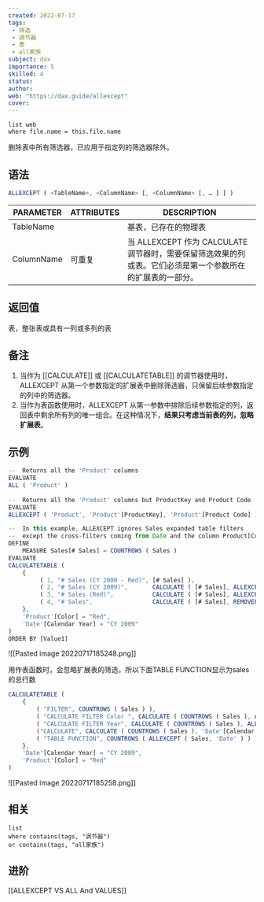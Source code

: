 ```yaml
---
created: 2022-07-17
tags:
 - 筛选
 - 调节器
 - 表
 - all家族
subject: dax
importance: 5
skilled: 4
status: 
author: 
web: "https://dax.guide/allexcept"
cover: 
---
```


```dataview
list web
where file.name = this.file.name
```

删除表中所有筛选器，已应用于指定列的筛选器除外。

## 语法

```js
ALLEXCEPT ( <TableName>, <ColumnName> [, <ColumnName> [, … ] ] ) 
```

| PARAMETER  | ATTRIBUTES | DESCRIPTION                                                  |
| ---------- | ---------- | ------------------------------------------------------------ |
| TableName  |            | 基表，已存在的物理表                                         |
| ColumnName | 可重复     | 当 ALLEXCEPT 作为 CALCULATE 调节器时，需要保留筛选效果的列或表。它们必须是第一个参数所在的扩展表的一部分。 |

## 返回值

表，整张表或具有一列或多列的表

## 备注

1.  当作为 [[CALCULATE]] 或 [[CALCULATETABLE]] 的调节器使用时，ALLEXCEPT 从第一个参数指定的扩展表中删除筛选器，只保留后续参数指定的列中的筛选器。
2.  当作为表函数使用时，ALLEXCEPT 从第一参数中排除后续参数指定的列，返回表中剩余所有列的唯一组合。在这种情况下，**结果只考虑当前表的列，忽略扩展表**。

## 示例

```js
--  Returns all the 'Product' columns
EVALUATE
ALL ( 'Product' )
     
--  Returns all the 'Product' columns but ProductKey and Product Code
EVALUATE
ALLEXCEPT ( 'Product', 'Product'[ProductKey], 'Product'[Product Code] )
```

```js
--  In this example, ALLEXCEPT ignores Sales expanded table filters
--  except the cross-filters coming from Date and the column Product[Color]
DEFINE
    MEASURE Sales[# Sales] = COUNTROWS ( Sales )
EVALUATE
CALCULATETABLE (
    {
         ( 1, "# Sales (CY 2009 - Red)", [# Sales] ),
         ( 2, "# Sales (CY 2009)",       CALCULATE ( [# Sales], ALLEXCEPT ( Sales, 'Date' ) ) ),
         ( 3, "# Sales (Red)",           CALCULATE ( [# Sales], ALLEXCEPT ( Sales, 'Product'[Color] ) ) ),
         ( 4, "# Sales",                 CALCULATE ( [# Sales], REMOVEFILTERS ( ) ) )
    },
    'Product'[Color] = "Red",
    'Date'[Calendar Year] = "CY 2009"
)
ORDER BY [Value1]
```

![[Pasted image 20220717185248.png]]

用作表函数时，会忽略扩展表的筛选，所以下面TABLE FUNCTION显示为sales的总行数

```js
CALCULATETABLE (
    {
        ( "FILTER", COUNTROWS ( Sales ) ),
        ( "CALCULATE FILTER Color ", CALCULATE ( COUNTROWS ( Sales ), ALLEXCEPT ( Sales, 'Product' ) ) ),
        ( "CALCULATE FILTER Year", CALCULATE ( COUNTROWS ( Sales ), ALLEXCEPT ( Sales, 'Date' ) ) ),
        ("CALCULATE", CALCULATE ( COUNTROWS ( Sales ), 'Date'[Calendar Year]="CY 2008")),
        ( "TABLE FUNCTION", COUNTROWS ( ALLEXCEPT ( Sales, 'Date' ) ) )
    },
    'Date'[Calendar Year] = "CY 2009",
    'Product'[Color] = "Red"
)
```

![[Pasted image 20220717185258.png]]

## 相关

```dataview
list 
where contains(tags, "调节器")
or contains(tags, "all家族")
```

## 进阶

[[ALLEXCEPT VS ALL And VALUES]]
